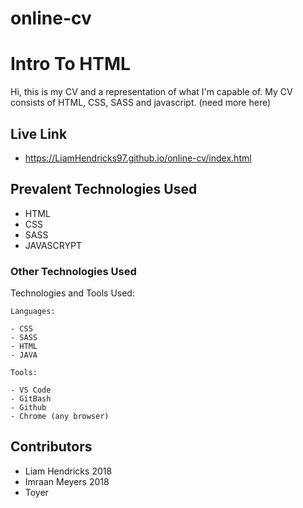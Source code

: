 # online-cv
# Intro To HTML

Hi, this is my CV and a representation of what I'm capable of. My CV consists of HTML, CSS, SASS and javascript. (need more here) 

## Live Link
- https://LiamHendricks97.github.io/online-cv/index.html

## Prevalent Technologies Used

 - HTML
 - CSS
 - SASS
 - JAVASCRYPT
 

### Other Technologies Used

Technologies and Tools Used:

```
Languages:

- CSS
- SASS
- HTML
- JAVA

```
```
Tools:

- VS Code
- GitBash
- Github
- Chrome (any browser)

```

## Contributors

- Liam Hendricks 2018
- Imraan Meyers 2018
- Toyer
